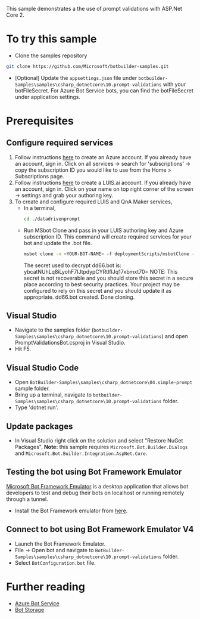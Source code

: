 ﻿This sample demonstrates a the use of prompt validations with ASP.Net Core 2.
 # To try this sample
- Clone the samples repository
```bash
git clone https://github.com/Microsoft/botbuilder-samples.git
```
- [Optional] Update the `appsettings.json` file under `botbuilder-Samples\samples\csharp_dotnetcore\10.prompt-validations` with your botFileSecret.  For Azure Bot Service bots, you can find the botFileSecret under application settings.
# Prerequisites

## Configure required services
1. Follow instructions [here](https://portal.azure.com) to create an Azure account. If you already have an account, sign in. Click on all services -> search for 'subscriptions' -> copy the subscription ID you would like to use from the Home > Subscriptions page.
2. Follow instructions [here](https://www.luis.ai/home) to create a LUIS.ai account. If you already have an account, sign in. Click on your name on top right corner of the screen -> settings and grab your authoring key.
3. To create and configure required LUIS and QnA Maker services, 
    - In a terminal,
        ```bash
        cd ./datadrivenprompt
        ```
    - Run MSbot Clone and pass in your LUIS authoring key and Azure subscription ID. This command will create required services for your bot and update the .bot file.
        ```bash
        msbot clone -n <YOUR-BOT-NAME> -f deploymentScripts/msbotClone -l <Bot service location> --luisAuthoringKey <Key from step-2 above> --subscriptionId <Key from step-1 above>
        ```
		The secret used to decrypt dd66.bot is:
ybcatNUhLq8iLyohF7IJtpdypCYRtlflJq17xbmxt70=
NOTE: This secret is not recoverable and you should store this secret in a secure place according to best security practices.
Your project may be configured to rely on this secret and you should update it as appropriate.
dd66.bot created.
Done cloning.

## Visual Studio
- Navigate to the samples folder (`botbuilder-Samples\samples\csharp_dotnetcore\10.prompt-validations`) and open PromptValidationsBot.csproj in Visual Studio.
- Hit F5.
## Visual Studio Code
- Open `BotBuilder-Samples\samples\csharp_dotnetcore\04.simple-prompt` sample folder.
- Bring up a terminal, navigate to `botbuilder-Samples\samples\csharp_dotnetcore\10.prompt-validations` folder.
- Type 'dotnet run'.
## Update packages
- In Visual Studio right click on the solution and select "Restore NuGet Packages".
  **Note:** this sample requires `Microsoft.Bot.Builder.Dialogs` and `Microsoft.Bot.Builder.Integration.AspNet.Core`.
## Testing the bot using Bot Framework Emulator
[Microsoft Bot Framework Emulator](https://github.com/microsoft/botframework-emulator) is a desktop application that allows bot 
developers to test and debug their bots on localhost or running remotely through a tunnel.
- Install the Bot Framework emulator from [here](https://aka.ms/botframeworkemulator).
## Connect to bot using Bot Framework Emulator V4
- Launch the Bot Framework Emulator.
- File -> Open bot and navigate to `BotBuilder-Samples\samples\csharp_dotnetcore\10.prompt-validations` folder.
- Select `BotConfiguration.bot` file.
 # Further reading
- [Azure Bot Service](https://docs.microsoft.com/en-us/azure/bot-service/bot-service-overview-introduction?view=azure-bot-service-4.0)
- [Bot Storage](https://docs.microsoft.com/en-us/azure/bot-service/dotnet/bot-builder-dotnet-state?view=azure-bot-service-3.0&viewFallbackFrom=azure-bot-service-4.0)
